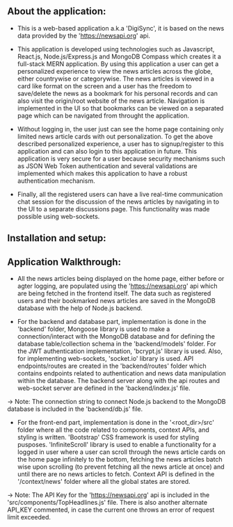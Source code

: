 ## About the application:
- This is a web-based application a.k.a 'DigiSync', it is based on the news data provided by the 'https://newsapi.org' api. 

- This application is developed using technologies such as Javascript, React.js, Node.js/Express.js and MongoDB Compass which creates it a full-stack MERN application. By using this application a user can get a personalized experience to view the news articles across the globe, either countrywise or categorywise. The news articles is viewed in a card like format on the screen and a user has the freedom to save/delete the news as a bookmark for his personal records and can also visit the origin/root website of the news article. Navigation is implemented in the UI so that bookmarks can be viewed on a separated page which can be navigated from throught the application.

- Without logging in, the user just can see the home page containing only limited news article cards with out personalization. To get the above described personalized experience, a user has to signup/register to this application and can also login to this application in future. This application is very secure for a user because security mechanisms such as JSON Web Token authentication and several validations are implemented which makes this application to have a robust authentication mechanism.

- Finally, all the registered users can have a live real-time communication chat session for the discussion of the news articles by navigating in to the UI to a separate discussions page. This functionality was made possible using web-sockets.


## Installation and setup:

## Application Walkthrough:
- All the news articles being displayed on the home page, either before or agter logging, are populated using the 'https://newsapi.org' api which are being fetched in the frontend itself. The data such as registered users and their bookmarked news articles are saved in the MongoDB database with the help of Node.js backend.

- For the backend and database part, implementation is done in the 'backend' folder, Mongoose library is used to make a connection/interact with the MongoDB database and for defining the database table/collection schema in the 'backend/models' folder. For the JWT authentication implementation, 'bcrypt.js' library is used. Also, for implementing web-sockets, 'socket.io' library is used. API endpoints/routes are created in the 'backend/routes' folder which contains endpoints related to authentication and news data manipulation within the database. The backend server along with the api routes and web-socket server are defined in the 'backend/index.js' file.

-> Note: The connection string to connect Node.js backend to the MongoDB database is included in the 'backend/db.js' file.

- For the front-end part, implementation is done in the '<root_dir>/src' folder where all the code related to components, context APIs, and styling is written. 'Bootstrap' CSS framework is used for styling pusposes. 'InfiniteScroll' library is used to enable a functionality for a logged in user where a user can scroll through the news article cards on the home page infinitely to the bottom, fetching the news articles batch wise upon scrolling (to prevent fetching all the news article at once) and until there are no news articles to fetch. Context API is defined in the '/context/news' folder where all the global states are stored.

-> Note: The API Key for the 'https://newsapi.org' api is included in the 'src/components/TopHeadlines.js' file. There is also another alternate API_KEY commented, in case the current one throws an error of request limit exceeded.
